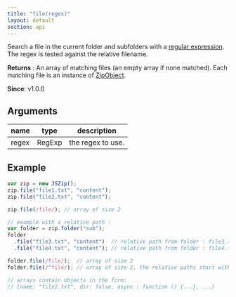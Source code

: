 ```yaml
---
title: "file(regex)"
layout: default
section: api
---
```


Search a file in the current folder and subfolders with a
[regular expression](https://developer.mozilla.org/en-US/docs/Web/JavaScript/Guide/Regular_Expressions).
The regex is tested against the relative filename.

__Returns__ : An array of matching files (an empty array if none matched). Each
matching file is an instance of [ZipObject]({{site.baseurl}}/documentation/api_zipobject.html).

__Since__: v1.0.0

## Arguments

name  | type   | description
------|--------|------------
regex | RegExp | the regex to use.

## Example

```js
var zip = new JSZip();
zip.file("file1.txt", "content");
zip.file("file2.txt", "content");

zip.file(/file/); // array of size 2

// example with a relative path :
var folder = zip.folder("sub");
folder
  .file("file3.txt", "content")  // relative path from folder : file3.txt
  .file("file4.txt", "content"); // relative path from folder : file4.txt

folder.file(/file/);  // array of size 2
folder.file(/^file/); // array of size 2, the relative paths start with file

// arrays contain objects in the form:
// {name: "file2.txt", dir: false, async : function () {...}, ...}
```


